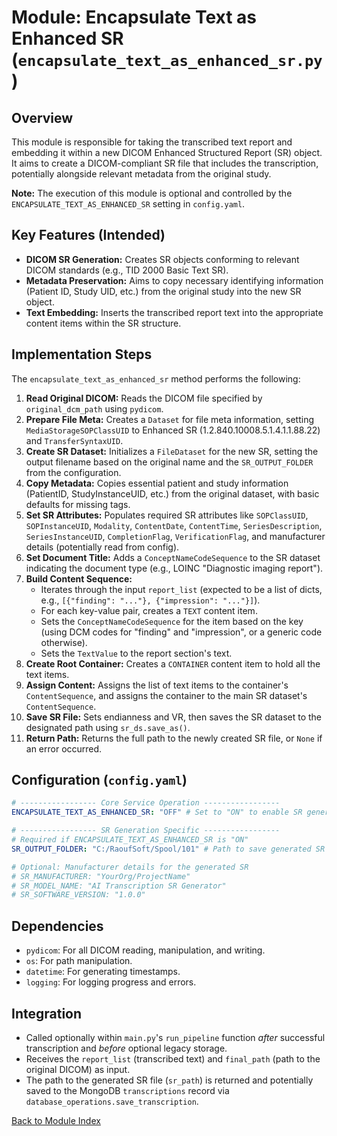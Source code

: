 # Module: Encapsulate Text as Enhanced SR (`encapsulate_text_as_enhanced_sr.py`)

## Overview

This module is responsible for taking the transcribed text report and embedding it within a new DICOM Enhanced Structured Report (SR) object. It aims to create a DICOM-compliant SR file that includes the transcription, potentially alongside relevant metadata from the original study.

**Note:** The execution of this module is optional and controlled by the `ENCAPSULATE_TEXT_AS_ENHANCED_SR` setting in `config.yaml`.

## Key Features (Intended)

*   **DICOM SR Generation:** Creates SR objects conforming to relevant DICOM standards (e.g., TID 2000 Basic Text SR).
*   **Metadata Preservation:** Aims to copy necessary identifying information (Patient ID, Study UID, etc.) from the original study into the new SR object.
*   **Text Embedding:** Inserts the transcribed report text into the appropriate content items within the SR structure.

## Implementation Steps

The `encapsulate_text_as_enhanced_sr` method performs the following:

1.  **Read Original DICOM:** Reads the DICOM file specified by `original_dcm_path` using `pydicom`.
2.  **Prepare File Meta:** Creates a `Dataset` for file meta information, setting `MediaStorageSOPClassUID` to Enhanced SR (1.2.840.10008.5.1.4.1.1.88.22) and `TransferSyntaxUID`.
3.  **Create SR Dataset:** Initializes a `FileDataset` for the new SR, setting the output filename based on the original name and the `SR_OUTPUT_FOLDER` from the configuration.
4.  **Copy Metadata:** Copies essential patient and study information (PatientID, StudyInstanceUID, etc.) from the original dataset, with basic defaults for missing tags.
5.  **Set SR Attributes:** Populates required SR attributes like `SOPClassUID`, `SOPInstanceUID`, `Modality`, `ContentDate`, `ContentTime`, `SeriesDescription`, `SeriesInstanceUID`, `CompletionFlag`, `VerificationFlag`, and manufacturer details (potentially read from config).
6.  **Set Document Title:** Adds a `ConceptNameCodeSequence` to the SR dataset indicating the document type (e.g., LOINC "Diagnostic imaging report").
7.  **Build Content Sequence:** 
    *   Iterates through the input `report_list` (expected to be a list of dicts, e.g., `[{"finding": "..."}, {"impression": "..."}]`).
    *   For each key-value pair, creates a `TEXT` content item.
    *   Sets the `ConceptNameCodeSequence` for the item based on the key (using DCM codes for "finding" and "impression", or a generic code otherwise).
    *   Sets the `TextValue` to the report section's text.
8.  **Create Root Container:** Creates a `CONTAINER` content item to hold all the text items.
9.  **Assign Content:** Assigns the list of text items to the container's `ContentSequence`, and assigns the container to the main SR dataset's `ContentSequence`.
10. **Save SR File:** Sets endianness and VR, then saves the SR dataset to the designated path using `sr_ds.save_as()`.
11. **Return Path:** Returns the full path to the newly created SR file, or `None` if an error occurred.

## Configuration (`config.yaml`)

```yaml
# ----------------- Core Service Operation -----------------
ENCAPSULATE_TEXT_AS_ENHANCED_SR: "OFF" # Set to "ON" to enable SR generation

# ----------------- SR Generation Specific -----------------
# Required if ENCAPSULATE_TEXT_AS_ENHANCED_SR is "ON"
SR_OUTPUT_FOLDER: "C:/RaoufSoft/Spool/101" # Path to save generated SR files

# Optional: Manufacturer details for the generated SR
# SR_MANUFACTURER: "YourOrg/ProjectName"
# SR_MODEL_NAME: "AI Transcription SR Generator"
# SR_SOFTWARE_VERSION: "1.0.0"
```

## Dependencies

*   `pydicom`: For all DICOM reading, manipulation, and writing.
*   `os`: For path manipulation.
*   `datetime`: For generating timestamps.
*   `logging`: For logging progress and errors.

## Integration

*   Called optionally within `main.py`'s `run_pipeline` function *after* successful transcription and *before* optional legacy storage.
*   Receives the `report_list` (transcribed text) and `final_path` (path to the original DICOM) as input.
*   The path to the generated SR file (`sr_path`) is returned and potentially saved to the MongoDB `transcriptions` record via `database_operations.save_transcription`.

[Back to Module Index](main.md)
